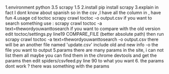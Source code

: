 1.environment
    python 3.5 scrapy 1.5
2.install
    pip install scrapy
3.explain
    in fact  I dont know about spanish
    so in the csv ,I have all the column in ,
    have fun
4.usage
    cd toctoc
    scrapy crawl toctoc -o output.csv
    if you want to search something use :
        scrapy crawl toctoc -a text=thewordyouwanttosearch
    if you want to compare with the old version
        edit toctoc/settings.py    line19  COMPARE_FILE   (better absolute path)
        then run scrapy crawl toctoc -a text=thewordyouwanttosearch -o output.csv
        there will be an another file named 'update.csv' include old and new info
    -o  the file you want to output
5.params
    there are many params in the site, i can not list them all
    maybe you can find them in the chrome devtools and get the params
    then edit spiders/csvfeed.py  line 90
    to what you want
6. the params dont work ? there was something with the params
